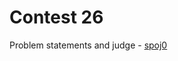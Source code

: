 # Contest 26

Problem statements and judge - [spoj0](http://judge.openfmi.net:9080/spoj0/contests.pl?contest_id=26)
